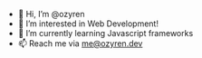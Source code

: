 - 👋 Hi, I’m @ozyren
- 👀 I’m interested in Web Development!
- 🌱 I’m currently learning Javascript frameworks
- 📫 Reach me via me@ozyren.dev
